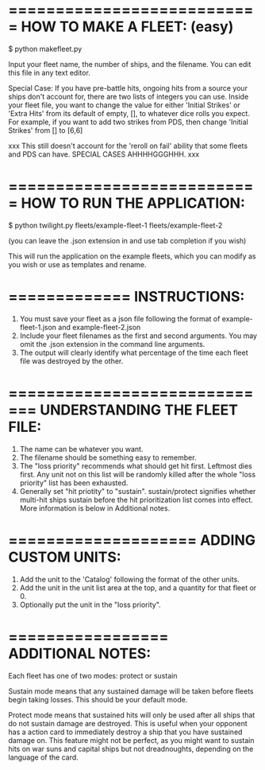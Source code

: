 
===========================
HOW TO MAKE A FLEET: (easy)
===========================

$ python makefleet.py

Input your fleet name, the number of ships, and the filename.
You can edit this file in any text editor.

Special Case:
If you have pre-battle hits, ongoing hits from a source your ships don't account for, there are two lists of integers you can use.
Inside your fleet file, you want to change the value for either 'Initial Strikes' or 'Extra Hits' from its default of empty, [], to
whatever dice rolls you expect. For example, if you want to add two strikes from PDS, then change 'Initial Strikes' from [] to [6,6]


xxx
This still doesn't account for the 'reroll on fail' ability that some fleets and PDS can have. SPECIAL CASES AHHHHGGGHHH.
xxx

===========================
HOW TO RUN THE APPLICATION:
===========================
$ python twilight.py fleets/example-fleet-1 fleets/example-fleet-2

(you can leave the .json extension in and use tab completion if you wish)

This will run the application on the example fleets, which you can modify as you wish or use as templates and rename.

=============
INSTRUCTIONS:
=============
1. You must save your fleet as a json file following the format of example-fleet-1.json and example-fleet-2.json
2. Include your fleet filenames as the first and second arguments. You may omit the .json extension in the command line arguments.
3. The output will clearly identify what percentage of the time each fleet file was destroyed by the other.

=============================
UNDERSTANDING THE FLEET FILE:
=============================
1. The name can be whatever you want.
2. The filename should be something easy to remember.
3. The "loss priority" recommends what should get hit first. Leftmost dies first. Any unit not on this list will be randomly killed after the whole "loss priority" list has been exhausted.
4. Generally set "hit priotity" to "sustain". sustain/protect signifies whether multi-hit ships sustain before the hit prioritization list comes into effect. More information is below in Additional notes.

====================
ADDING CUSTOM UNITS:
====================
1. Add the unit to the 'Catalog' following the format of the other units.
2. Add the unit in the unit list area at the top, and a quantity for that fleet or 0.
3. Optionally put the unit in the "loss priority".


=================
ADDITIONAL NOTES:
=================

Each fleet has one of two modes: protect or sustain

Sustain mode means that any sustained damage will be taken before fleets begin taking losses. This should be your default mode.

Protect mode means that sustained hits will only be used after all ships that do not sustain damage are destroyed. This is useful when your opponent has a action card to immediately destroy a ship that you have sustained damage on.  This feature might not be perfect, as you might want to sustain hits on war suns and capital ships but not dreadnoughts, depending on the language of the card.
